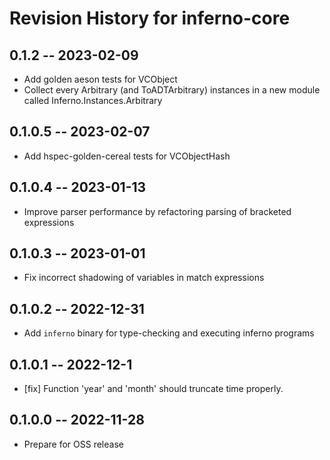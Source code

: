 # Revision History for inferno-core

## 0.1.2 -- 2023-02-09
* Add golden aeson tests for VCObject
* Collect every Arbitrary (and ToADTArbitrary) instances in a new module called Inferno.Instances.Arbitrary 

## 0.1.0.5 -- 2023-02-07
* Add hspec-golden-cereal tests for VCObjectHash

## 0.1.0.4 -- 2023-01-13
* Improve parser performance by refactoring parsing of bracketed expressions

## 0.1.0.3 -- 2023-01-01
* Fix incorrect shadowing of variables in match expressions

## 0.1.0.2 -- 2022-12-31
* Add `inferno` binary for type-checking and executing inferno programs

## 0.1.0.1 -- 2022-12-1
* [fix] Function 'year' and 'month' should truncate time properly.

## 0.1.0.0 -- 2022-11-28
* Prepare for OSS release
